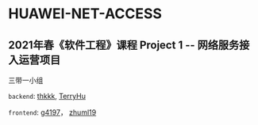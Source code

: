 # HUAWEI-NET-ACCESS
## 2021年春《软件工程》课程 Project 1 -- 网络服务接入运营项目
三带一小组

`backend`: [thkkk](https://github.com/thkkk), [TerryHu](https://github.com/humuyan)

`frontend`: [g4197](https://github.com/g4197)， [zhuml19](https://github.com/zhuml19)
